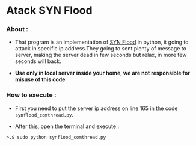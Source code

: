 
# Atack SYN Flood


### About :

- That program is an implementation of [SYN Flood](https://en.wikipedia.org/wiki/SYN_flood) in python, it going to attack in specific ip address.They going to sent plenty of message to server, making the server dead in few seconds but relax, in more few seconds will back. 

- **Use only in local server inside your home, we are not responsible for misuse of this code**


### How to execute :

- First you need to put the server ip address on line 165 in the code ```synflood_comthread.py```. 

- After this, open the terminal and execute :
```	
>.$ sudo python synflood_comthread.py

```	
